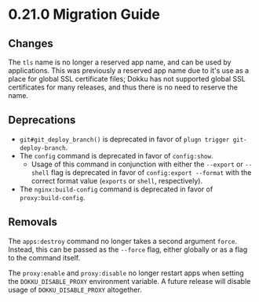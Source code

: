 # 0.21.0 Migration Guide

## Changes

The `tls` name is no longer a reserved app name, and can be used by applications. This was previously a reserved app name due to it's use as a place for global SSL certificate files; Dokku has not supported global SSL certificates for many releases, and thus there is no need to reserve the name.

## Deprecations

- `git#git_deploy_branch()` is deprecated in favor of `plugn trigger git-deploy-branch`.
- The `config` command is deprecated in favor of `config:show`.
    - Usage of this command in conjunction with either the `--export` or `--shell` flag is deprecated in favor of `config:export --format` with the correct format value (`exports` or `shell`, respectively).
- The `nginx:build-config` command is deprecated in favor of `proxy:build-config`.

## Removals

The `apps:destroy` command no longer takes a second argument `force`. Instead, this can be passed as the `--force` flag, either globally or as a flag to the command itself.

The `proxy:enable` and `proxy:disable` no longer restart apps when setting the `DOKKU_DISABLE_PROXY` environment variable. A future release will disable usage of `DOKKU_DISABLE_PROXY` altogether.
